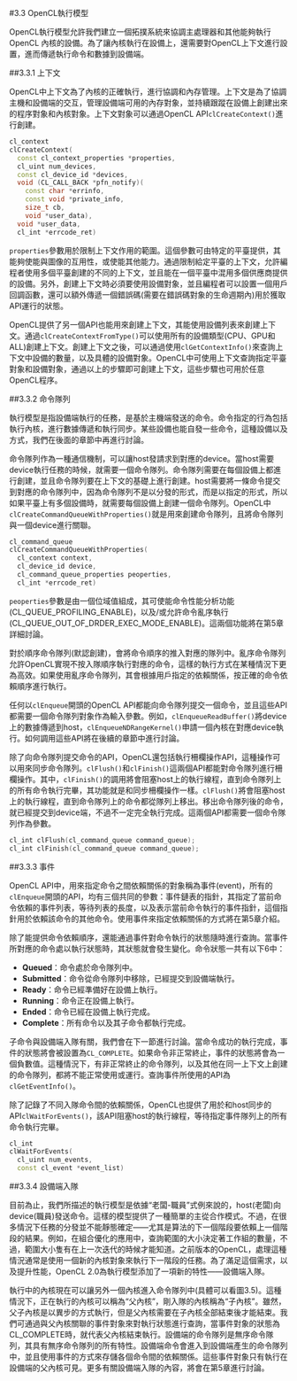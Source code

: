 #3.3 OpenCL執行模型

OpenCL執行模型允許我們建立一個拓撲系統來協調主處理器和其他能夠執行OpenCL 內核的設備。為了讓內核執行在設備上，還需要對OpenCL上下文進行設置，進而傳遞執行命令和數據到設備端。

##3.3.1 上下文

OpenCL中上下文為了內核的正確執行，進行協調和內存管理。上下文是為了協調主機和設備端的交互，管理設備端可用的內存對象，並持續跟蹤在設備上創建出來的程序對象和內核對象。上下文對象可以通過OpenCL API`clCreateContext()`進行創建。

```c++
cl_context
clCreateContext(
  const cl_context_properties *properties,
  cl_uint num_devices,
  const cl_device_id *devices,
  void (CL_CALL_BACK *pfn_notify)(
    const char *errinfo,
	const void *private_info,
	size_t cb,
	void *user_data),
  void *user_data,
  cl_int *errcode_ret)
```

`properties`參數用於限制上下文作用的範圍。這個參數可由特定的平臺提供，其能夠使能與圖像的互用性，或使能其他能力。通過限制給定平臺的上下文，允許編程者使用多個平臺創建的不同的上下文，並且能在一個平臺中混用多個供應商提供的設備。另外，創建上下文時必須要使用設備對象，並且編程者可以設置一個用戶回調函數，還可以額外傳遞一個錯誤碼(需要在錯誤碼對象的生命週期內)用於獲取API運行的狀態。

OpenCL提供了另一個API也能用來創建上下文，其能使用設備列表來創建上下文。通過`clCreateContextFromType()`可以使用所有的設備類型(CPU、GPU和ALL)創建上下文。創建上下文之後，可以通過使用`clGetContextInfo()`來查詢上下文中設備的數量，以及具體的設備對象。OpenCL中可使用上下文查詢指定平臺對象和設備對象，通過以上的步驟即可創建上下文，這些步驟也可用於任意OpenCL程序。

##3.3.2 命令隊列

執行模型是指設備端執行的任務，是基於主機端發送的命令。命令指定的行為包括執行內核，進行數據傳遞和執行同步。某些設備也能自發一些命令，這種設備以及方式，我們在後面的章節中再進行討論。

命令隊列作為一種通信機制，可以讓host發請求到對應的device。當host需要device執行任務的時候，就需要一個命令隊列。命令隊列需要在每個設備上都進行創建，並且命令隊列要在上下文的基礎上進行創建。host需要將一條命令提交到對應的命令隊列中，因為命令隊列不是以分發的形式，而是以指定的形式，所以如果平臺上有多個設備時，就需要每個設備上創建一個命令隊列。OpenCL中`clCreateCommandQueueWithProperties()`就是用來創建命令隊列，且將命令隊列與一個device進行關聯。

```c++
cl_command_queue
clCreateCommandQueueWithProperties(
  cl_context context,
  cl_device_id device,
  cl_command_queue_properties peoperties,
  cl_int *errcode_ret)
```

`peoperties`參數是由一個位域值組成，其可使能命令性能分析功能(CL_QUEUE_PROFILING_ENABLE)，以及/或允許命令亂序執行(CL_QUEUE_OUT_OF_DRDER_EXEC_MODE_ENABLE)。這兩個功能將在第5章詳細討論。

對於順序命令隊列(默認創建)，會將命令順序的推入對應的隊列中。亂序命令隊列允許OpenCL實現不按入隊順序執行對應的命令，這樣的執行方式在某種情況下更為高效。如果使用亂序命令隊列，其會根據用戶指定的依賴關係，按正確的命令依賴順序進行執行。

任何以`clEnqueue`開頭的OpenCL API都能向命令隊列提交一個命令，並且這些API都需要一個命令隊列對象作為輸入參數。例如，`clEnqueueReadBuffer()`將device上的數據傳遞到host，`clEnqueueNDRangeKernel()`申請一個內核在對應device執行。如何調用這些API將在後續的章節中進行討論。

除了向命令隊列提交命令的API，OpenCL還包括執行柵欄操作API，這種操作可以用來同步命令隊列。`clFlush()`和`clFinish()`這兩個API都能對命令隊列進行柵欄操作。其中，`clFinish()`的調用將會阻塞host上的執行線程，直到命令隊列上的所有命令執行完畢，其功能就是和同步柵欄操作一樣。`clFlush()`將會阻塞host上的執行線程，直到命令隊列上的命令都從隊列上移出。移出命令隊列後的命令，就已經提交到device端，不過不一定完全執行完成。這兩個API都需要一個命令隊列作為參數。

```c++
cl_int clFlush(cl_command_queue command_queue);
cl_int clFinish(cl_command_queue command_queue);
```

##3.3.3 事件

OpenCL API中，用來指定命令之間依賴關係的對象稱為事件(event)，所有的`clEnqueue`開頭的API，均有三個共同的參數：事件鏈表的指針，其指定了當前命令依賴的事件列表，等待列表的長度，以及表示當前命令執行的事件指針，這個指針用於依賴該命令的其他命令。使用事件來指定依賴關係的方式將在第5章介紹。

除了能提供命令依賴順序，還能通過事件對命令執行的狀態隨時進行查詢。當事件所對應的命令處以執行狀態時，其狀態就會發生變化。命令狀態一共有以下6中：

- **Queued**：命令處於命令隊列中。
- **Submitted**：命令從命令隊列中移除，已經提交到設備端執行。
- **Ready**：命令已經準備好在設備上執行。
- **Running**：命令正在設備上執行。
- **Ended**：命令已經在設備上執行完成。
- **Complete**：所有命令以及其子命令都執行完成。

子命令與設備端入隊有關，我們會在下一節進行討論。當命令成功的執行完成，事件的狀態將會被設置為`CL_COMPLETE`。如果命令非正常終止，事件的狀態將會為一個負數值。這種情況下，有非正常終止的命令隊列，以及其他在同一上下文上創建的命令隊列，都將不能正常使用或運行。查詢事件所使用的API為`clGetEventInfo()`。

除了記錄了不同入隊命令間的依賴關係，OpenCL也提供了用於和host同步的API`clWaitForEvents()`，該API阻塞host的執行線程，等待指定事件隊列上的所有命令執行完畢。

```c++
cl_int
clWaitForEvents(
  cl_uint num_events,
  const cl_event *event_list)
```

##3.3.4 設備端入隊

目前為止，我們所描述的執行模型是依據“老闆-職員”式例來說的，host(老闆)向device(職員)發送命令。這樣的模型提供了一種簡單的主從合作模式。不過，在很多情況下任務的分發並不能靜態確定——尤其是算法的下一個階段要依賴上一個階段的結果。例如，在組合優化的應用中，查詢範圍的大小決定著工作組的數量，不過，範圍大小隻有在上一次迭代的時候才能知道。之前版本的OpenCL，處理這種情況通常是使用一個新的內核對象來執行下一階段的任務。為了滿足這個需求，以及提升性能，OpenCL 2.0為執行模型添加了一項新的特性——設備端入隊。

執行中的內核現在可以讓另外一個內核進入命令隊列中(具體可以看圖3.5)。這種情況下，正在執行的內核可以稱為“父內核”，剛入隊的內核稱為“子內核”。雖然，父子內核是以異步的方式執行，但是父內核需要在子內核全部結束後才能結束。我們可通過與父內核關聯的事件對象來對執行狀態進行查詢，當事件對象的狀態為CL_COMPLETE時，就代表父內核結束執行。設備端的命令隊列是無序命令隊列，其具有無序命令隊列的所有特性。設備端命令會進入到設備端產生的命令隊列中，並且使用事件的方式來存儲各個命令間的依賴關係。這些事件對象只有執行在設備端的父內核可見。更多有關設備端入隊的內容，將會在第5章進行討論。